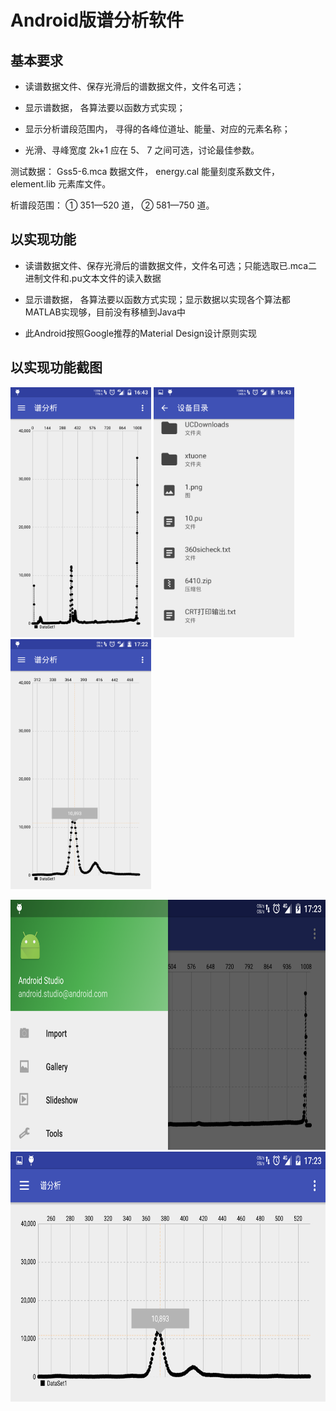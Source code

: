 Android版谱分析软件
===================

基本要求
--------
- 读谱数据文件、保存光滑后的谱数据文件，文件名可选；

- 显示谱数据， 各算法要以函数方式实现；

- 显示分析谱段范围内， 寻得的各峰位道址、能量、对应的元素名称；

- 光滑、寻峰宽度 2k+1 应在 5、 7 之间可选，讨论最佳参数。

测试数据： Gss5-6.mca 数据文件， energy.cal 能量刻度系数文件， element.lib 元素库文件。

析谱段范围： ① 351—520 道， ② 581—750 道。


以实现功能
---------

- 读谱数据文件、保存光滑后的谱数据文件，文件名可选；只能选取已.mca二进制文件和.pu文本文件的读入数据

- 显示谱数据， 各算法要以函数方式实现；显示数据以实现各个算法都MATLAB实现够，目前没有移植到Java中

- 此Android按照Google推荐的Material Design设计原则实现


以实现功能截图
-------------

<img src="Screenshots/1.png" height="400" alt="Screenshot"/> <img src="Screenshots/2.png" height="400" alt="Screenshot"/> <img src="Screenshots/3.png" height="400" alt="Screenshot"/>

<img src="Screenshots/4.png" height="400" alt="Screenshot"/> <img src="Screenshots/5.png" height="400" alt="Screenshot"/>
